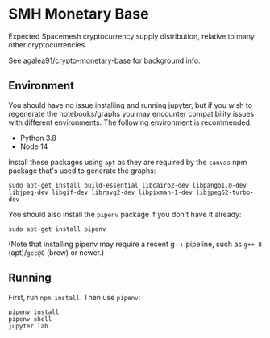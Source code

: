 # SMH Monetary Base

Expected Spacemesh cryptocurrency supply distribution, relative to many other cryptocurrencies.

See [agalea91/crypto-monetary-base](https://github.com/agalea91/crypto-monetary-base) for background info.

## Environment

You should have no issue installing and running jupyter, but if you wish to regenerate the notebooks/graphs you may encounter compatibility issues with different environments. The following environment is recommended:

- Python 3.8
- Node 14

Install these packages using `apt` as they are required by the `canvas` npm package that's used to generate the graphs:

`sudo apt-get install build-essential libcairo2-dev libpango1.0-dev libjpeg-dev libgif-dev librsvg2-dev libpixman-1-dev libjpeg62-turbo-dev`

You should also install the `pipenv` package if you don't have it already:

`sudo apt-get install pipenv`

(Note that installing pipenv may require a recent g++ pipeline, such as `g++-8` (apt)/`gcc@8` (brew) or newer.)

## Running

First, run `npm install`. Then use `pipenv`:

```
pipenv install
pipenv shell
jupyter lab
```
